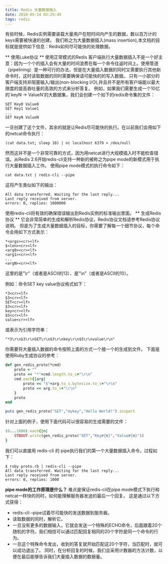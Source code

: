 ```yaml
---
title: Redis 大量数据插入
date: 2018-05-14 03:25:45
tags: redis
---
```

有些时候，Redis实例需要装载大量用户在短时间内产生的数据，数以百万计的keys需要被快速的创建。
我们称之为大量数据插入(mass insertion),本文档的目标就是提供如下信息：Redis如何尽可能快的处理数据。

** 使用Luke协议 **
使用正常模式的Redis 客户端执行大量数据插入不是一个好主意：因为一个个的插入会有大量的时间浪费在每一个命令往返时间上。使用管道（pipelining）是一种可行的办法，但是在大量插入数据的同时又需要执行其他新命令时，这时读取数据的同时需要确保请可能快的的写入数据。
只有一小部分的客户端支持非阻塞输入/输出(non-blocking I/O),并且并不是所有客户端能以最大限度的提高吞吐量的高效的方式来分析答复。
例如，如果我们需要生成一个10亿的`keyN -> ValueN’的大数据集，我们会创建一个如下的redis命令集的文件：
```
SET Key0 Value0
SET Key1 Value1
...
SET KeyN ValueN
```
一旦创建了这个文件，其余的就是让Redis尽可能快的执行。在以前我们会用如下的netcat命令执行：
```shell
(cat data.txt; sleep 10) | nc localhost 6379 > /dev/null
```
然而这并不是一个非常可靠的方式，因为用netcat进行大规模插入时不能检查错误。从Redis 2.6开始redis-cli支持一种新的被称之为pipe mode的新模式用于执行大量数据插入工作。
使用pipe mode模式的执行命令如下：
```shell
cat data.txt | redis-cli --pipe
```
这将产生类似如下的输出：
```
All data transferred. Waiting for the last reply...
Last reply received from server.
errors: 0, replies: 1000000
```
使用redis-cli将有效的确保错误输出到Redis实例的标准输出里面。
** 生成Redis协议 **
它会非常简单的生成和解析Redis协议，Redis协议文档请参考Redis协议说明。 但是为了生成大量数据插入的目标，你需要了解每一个细节协议，每个命令会用如下方式表示：
```
*<args><cr><lf>
$<len><cr><lf>
<arg0><cr><lf>
<arg1><cr><lf>
...
<argN><cr><lf>
```
这里的<cr>是”\r”（或者是ASCII的13）、<lf>是”\n”（或者是ASCII的10）。

例如：命令SET key value协议格式如下：
```
*3<cr><lf>
$3<cr><lf>
SET<cr><lf>
$3<cr><lf>
key<cr><lf>
$5<cr><lf>
value<cr><lf>
```
或表示为引用字符串：
```
"*3\r\n$3\r\nSET\r\n$3\r\nkey\r\n$5\r\nvalue\r\n"
```
你需要将大量插入数据的命令按照上面的方式一个接一个的生成到文件。
下面是使用Ruby生成协议的参考：
```ruby
def gen_redis_proto(*cmd)
    proto = ""
    proto << "*"+cmd.length.to_s+"\r\n"
    cmd.each{|arg|
        proto << "$"+arg.to_s.bytesize.to_s+"\r\n"
        proto << arg.to_s+"\r\n"
    }
    proto
end

puts gen_redis_proto("SET","mykey","Hello World!").inspect
```
针对上面的例子，使用下面代码可以很容易的生成需要的文件：
```ruby
(0...1000).each{|n|
    STDOUT.write(gen_redis_proto("SET","Key#{n}","Value#{n}"))
}
```
我们可以直接用 redis-cli 的 pipe执行我们的第一个大量数据插入命令，过程如下：
```shell
$ ruby proto.rb | redis-cli --pipe
All data transferred. Waiting for the last reply...
Last reply received from server.
errors: 0, replies: 1000
```
**pipe mode的工作原理是什么？**
难点是保证redis-cli在pipe mode模式下执行和netcat一样快的同时，如何能理解服务器发送的最后一个回复。
这是通过以下方式获得：
- redis-cli –pipe试着尽可能快的发送数据到服务器。
- 读取数据的同时，解析它。
- 一旦没有更多的数据输入，它就会发送一个特殊的ECHO命令，后面跟着20个随机的字符。我们相信可以通过匹配回复相同的20个字符是同一个命令的行为。
- 一旦这个特殊命令发出，收到的答复就开始匹配这20个字符，当匹配时，就可以成功退出了。
同时，在分析回复的时候，我们会采用计数器的方法计数，以便在最后能够告诉我们大量插入数据的数据量。